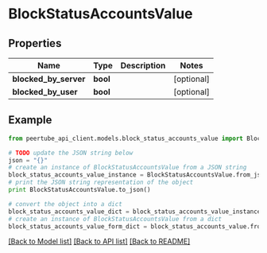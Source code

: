 # BlockStatusAccountsValue


## Properties
Name | Type | Description | Notes
------------ | ------------- | ------------- | -------------
**blocked_by_server** | **bool** |  | [optional] 
**blocked_by_user** | **bool** |  | [optional] 

## Example

```python
from peertube_api_client.models.block_status_accounts_value import BlockStatusAccountsValue

# TODO update the JSON string below
json = "{}"
# create an instance of BlockStatusAccountsValue from a JSON string
block_status_accounts_value_instance = BlockStatusAccountsValue.from_json(json)
# print the JSON string representation of the object
print BlockStatusAccountsValue.to_json()

# convert the object into a dict
block_status_accounts_value_dict = block_status_accounts_value_instance.to_dict()
# create an instance of BlockStatusAccountsValue from a dict
block_status_accounts_value_form_dict = block_status_accounts_value.from_dict(block_status_accounts_value_dict)
```
[[Back to Model list]](../README.md#documentation-for-models) [[Back to API list]](../README.md#documentation-for-api-endpoints) [[Back to README]](../README.md)


